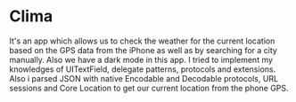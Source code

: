 #  Clima

It's an app which allows us to check the weather for the current location based on the GPS data from the iPhone as well as by searching for a city manually. Also we have a dark mode in this app. I tried to implement my knowledges of UITextField, delegate patterns, protocols and extensions. Also i parsed JSON with native Encodable and Decodable protocols, URL sessions and Core Location to get our current location from the phone GPS.
